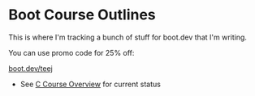 # Boot Course Outlines

This is where I'm tracking a bunch of stuff for
boot.dev that I'm writing.

You can use promo code for 25% off:

[boot.dev/teej](https://boot.dev/teej)

- See [C Course Overview](./C%20Course%20Overview.md) for current status

